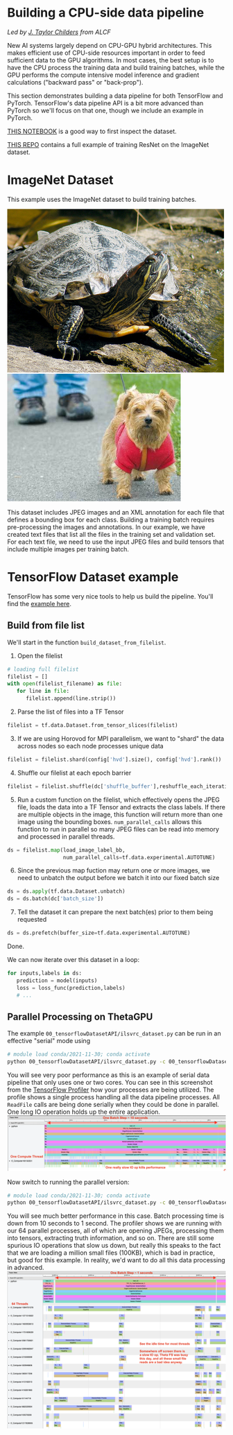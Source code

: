 # Building a CPU-side data pipeline
*Led by [J. Taylor Childers](jchilders@anl.gov) from ALCF*

New AI systems largely depend on CPU-GPU hybrid architectures. This makes efficient use of CPU-side resources important in order to feed sufficient data to the GPU algorithms. In most cases, the best setup is to have the CPU process the training data and build training batches, while the GPU performs the compute intensive model inference and gradient calculations ("backward pass" or "back-prop").

This section demonstrates building a data pipeline for both TensorFlow and PyTorch. TensorFlow's data pipeline API is a bit more advanced than PyTorch so we'll focus on that one, though we include an example in PyTorch.

[THIS NOTEBOOK](00_tensorflowDatasetAPI/inspect_pipeline.ipynb) is a good way to first inspect the dataset.

[THIS REPO](https://github.com/jtchilders/tensorflow_skeleton) contains a full example of training ResNet on the ImageNet dataset.

# ImageNet Dataset

This example uses the ImageNet dataset to build training batches.

![Turtle](images/n01667778_12001.JPEG) ![Dog](images/n02094114_1205.JPEG)

This dataset includes JPEG images and an XML annotation for each file that defines a bounding box for each class. Building a training batch requires pre-processing the images and annotations. In our example, we have created text files that list all the files in the training set and validation set. For each text file, we need to use the input JPEG files and build tensors that include multiple images per training batch.

# TensorFlow Dataset example

TensorFlow has some very nice tools to help us build the pipeline. You'll find the [example here](00_tensorflowDatasetAPI/ilsvrc_dataset.py).

## Build from file list
We'll start in the function `build_dataset_from_filelist`.

1. Open the filelist
```python
# loading full filelist
filelist = []
with open(filelist_filename) as file:
   for line in file:
      filelist.append(line.strip())
```
2. Parse the list of files into a TF Tensor
```python
filelist = tf.data.Dataset.from_tensor_slices(filelist)
```
3. If we are using Horovod for MPI parallelism, we want to "shard" the data across nodes so each node processes unique data
```python
filelist = filelist.shard(config['hvd'].size(), config['hvd'].rank())
```
4. Shuffle our filelist at each epoch barrier
```python
filelist = filelist.shuffle(dc['shuffle_buffer'],reshuffle_each_iteration=dc['reshuffle_each_iteration'])
```
5. Run a custom function on the filelist, which effectively opens the JPEG file, loads the data into a TF Tensor and extracts the class labels. If there are multiple objects in the image, this function will return more than one image using the bounding boxes. `num_parallel_calls` allows this function to run in parallel so many JPEG files can be read into memory and processed in parallel threads.
```python
ds = filelist.map(load_image_label_bb,
                  num_parallel_calls=tf.data.experimental.AUTOTUNE)
```
6. Since the previous map fuction may return one or more images, we need to unbatch the output before we batch it into our fixed batch size
```python
ds = ds.apply(tf.data.Dataset.unbatch)
ds = ds.batch(dc['batch_size'])
```
7. Tell the dataset it can prepare the next batch(es) prior to them being requested
```python
ds = ds.prefetch(buffer_size=tf.data.experimental.AUTOTUNE)
```

Done.

We can now iterate over this dataset in a loop:
```python
for inputs,labels in ds:
   prediction = model(inputs)
   loss = loss_func(prediction,labels)
   # ...
```

## Parallel Processing on ThetaGPU

The example `00_tensorflowDatasetAPI/ilsvrc_dataset.py` can be run in an effective "serial" mode using
```bash
# module load conda/2021-11-30; conda activate
python 00_tensorflowDatasetAPI/ilsvrc_dataset.py -c 00_tensorflowDatasetAPI/ilsvrc.json --intraop 1 --interop 1
```

You will see very poor performance as this is an example of serial data pipeline that only uses one or two cores. You can see in this screenshot from the [TensorFlow Profiler](https://github.com/argonne-lcf/sdl_ai_workshop/tree/master/04_profilingDeepLearning/TensorflowProfiler) how your processes are being utilized. The profile shows a single process handling all the data pipeline processes. All `ReadFile` calls are being done serially when they could be done in parallel. One long IO operation holds up the entire application.
![serial](images/ilsvrc_serial.png)

Now switch to running the parallel version:
```bash
# module load conda/2021-11-30; conda activate
python 00_tensorflowDatasetAPI/ilsvrc_dataset.py -c 00_tensorflowDatasetAPI/ilsvrc.json --interop 64 --intraop 64
```

You will see much better performance in this case. Batch processing time is down from 10 seconds to 1 second. The profiler shows we are running with our 64 parallel processes, all of which are opening JPEGs, processing them into tensors, extracting truth information, and so on. There are still some spurious IO operations that slow us down, but really this speaks to the fact that we are loading a million small files (100KB), which is bad in practice, but good for this example. In reality, we'd want to do all this data processing in advanced.
![parallel](images/ilsvrc_parallel.png)


